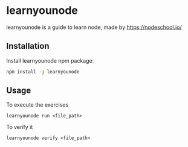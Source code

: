 # learnyounode

learnyounode is a guide to learn node, made by https://nodeschool.io/

## Installation

Install learnyounode npm package:

```bash
npm install -g learnyounode
```

## Usage

To execute the exercises

```
learnyounode run <file_path>
```

To verify it

```
learnyounode verify <file_path>
```
